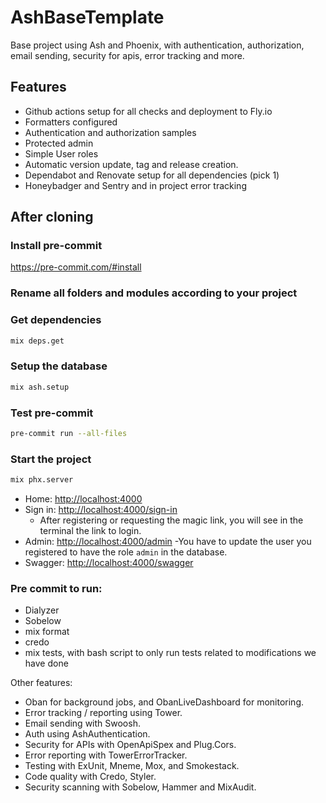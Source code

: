 # AshBaseTemplate

Base project using Ash and Phoenix, with authentication, authorization, email sending, security for apis, error tracking and more.

## Features

- Github actions setup for all checks and deployment to Fly.io
- Formatters configured
- Authentication and authorization samples
- Protected admin
- Simple User roles
- Automatic version update, tag and release creation.
- Dependabot and Renovate setup for all dependencies (pick 1)
- Honeybadger and Sentry and in project error tracking

## After cloning

### Install pre-commit

<https://pre-commit.com/#install>

### Rename all folders and modules according to your project

### Get dependencies

```bash
mix deps.get
```

### Setup the database

```bash
mix ash.setup
```

### Test pre-commit

```bash
pre-commit run --all-files
```

### Start the project

```bash
mix phx.server
```

- Home: <http://localhost:4000>
- Sign in: <http://localhost:4000/sign-in>
  - After registering or requesting the magic link, you will see in the terminal the link to login.
- Admin: <http://localhost:4000/admin>
  -You have to update the user you registered to have the role `admin` in the database.
- Swagger: <http://localhost:4000/swagger>

### Pre commit to run:

- Dialyzer
- Sobelow
- mix format
- credo
- mix tests, with bash script to only run tests related to modifications we have done

Other features:

- Oban for background jobs, and ObanLiveDashboard for monitoring.
- Error tracking / reporting using Tower.
- Email sending with Swoosh.
- Auth using AshAuthentication.
- Security for APIs with OpenApiSpex and Plug.Cors.
- Error reporting with TowerErrorTracker.
- Testing with ExUnit, Mneme, Mox, and Smokestack.
- Code quality with Credo, Styler.
- Security scanning with Sobelow, Hammer and MixAudit.
